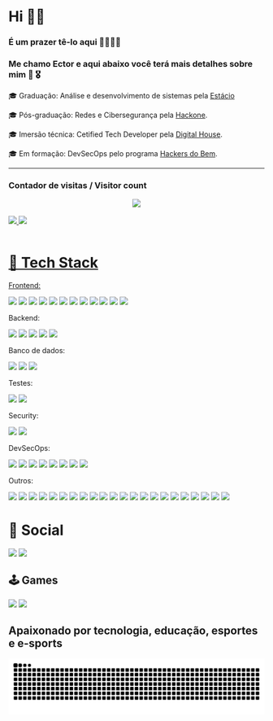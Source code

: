 # Hi ✋🏼

### É um prazer tê-lo aqui 🫱🏽‍🫲🏼

### Me chamo Ector e aqui abaixo você terá mais detalhes sobre mim 👀 🎖️

🎓 Graduação: Análise e desenvolvimento de sistemas pela <a href="https://estacio.br/">Estácio</a>

🎓 Pós-graduação: Redes e Cibersegurança pela <a href="https://hackone.com.br/">Hackone</a>.

🎓 Imersão técnica: Cetified Tech Developer pela <a href="https://www.digitalhouse.com/br/produtos/programacao/certified-tech-developer">Digital House</a>.

🎓 Em formação: DevSecOps pelo programa <a href="https://hackersdobem.org.br/">Hackers do Bem</a>.

---

### Contador de visitas / Visitor count

<p align="center"> <img align+"center" src="https://profile-counter.glitch.me/ectorcunha/count.svg" /> </p>


<div>
  <a href="https://github.com/EctorCunha">
  <img height="150em" src="https://github-readme-stats.vercel.app/api?username=EctorCunha&show_icons=true&theme=slateorange&include_all_commits=true&count_private=true"/>
  <img height="150em" src="https://github-readme-stats.vercel.app/api/top-langs/?username=EctorCunha&layout=compact&langs_count=7&theme=slateorange"/>
</div>
<br>

# 🤖 Tech Stack

<div style="display: inline_block">
 Frontend:
 <br>

 <a href="https://www.w3schools.com/html/" target="_blank"><img src="https://img.shields.io/badge/HTML5-E34F26?style=for-the-badge&logo=html5&logoColor=white"></a>
 <a href="https://www.w3schools.com/css/" target="_blank"><img src="https://img.shields.io/badge/CSS3-1572B6?style=for-the-badge&logo=css3&logoColor=white" target="_blank"></a>
 <a href="https://sass-lang.com/" target="_blank"><img src="https://img.shields.io/badge/Sass-CC6699?style=for-the-badge&logo=sass&logoColor=white" target="_blank"></a>
 <a href="https://developer.mozilla.org/pt-BR/docs/Web/JavaScript" target="_blank"><img src="https://img.shields.io/badge/JavaScript-F7DF1E?style=for-the-badge&logo=javascript&logoColor=black" target="_blank"></a>
 <a href="https://www.typescriptlang.org/" target="_blank"><img src="https://img.shields.io/badge/TypeScript-007ACC?style=for-the-badge&logo=typescript&logoColor=white" target="_blank"></a>
 <a href="https://react.dev/" target="_blank"><img src="https://img.shields.io/badge/React-20232A?style=for-the-badge&logo=react&logoColor=61DAFB" target="_blank"></a>
 <a href="https://tailwindcss.com/" target="_blank"><img src="https://img.shields.io/badge/Tailwind_CSS-38B2AC?style=for-the-badge&logo=tailwind-css&logoColor=white" target="_blank"></a>
 <a href="https://getbootstrap.com/" target="_blank"><img src="https://img.shields.io/badge/Bootstrap-563D7C?style=for-the-badge&logo=bootstrap&logoColor=white" target="_blank"></a>
 <a href="https://styled-components.com/" target="_blank"><img src="https://img.shields.io/badge/styled--components-DB7093?style=for-the-badge&logo=styled-components&logoColor=white" target="_blank"></a>
 <a href="https://mui.com/material-ui/" target="_blank"><img src="https://img.shields.io/badge/Material--UI-0081CB?style=for-the-badge&logo=material-ui&logoColor=white" target="_blank"></a>
 <a href="https://redux-toolkit.js.org/" target="_blank"><img src="https://img.shields.io/badge/Redux-593D88?style=for-the-badge&logo=redux&logoColor=white" target="_blank"></a>
 <a href="https://reactrouter.com/en/main" target="_blank"><img src="https://img.shields.io/badge/React_Router-CA4245?style=for-the-badge&logo=react-router&logoColor=white" target="_blank"></a>
</div>

<div style="display: inline_block">
 Backend:
 <br>

 <a href="https://www.java.com/pt-BR/" target="_blank"><img src="https://img.shields.io/badge/Java-ED8B00?style=for-the-badge&logo=openjdk&logoColor=white" target="_blank"></a>
 <a href="https://nodejs.org/pt" target="_blank"><img src="https://img.shields.io/badge/Node.js-43853D?style=for-the-badge&logo=node.js&logoColor=white" target="_blank"></a>
 <a href="https://go.dev/" target="_blank"><img src="https://img.shields.io/badge/Go-00ADD8?style=for-the-badge&logo=go&logoColor=white" target="_blank"></a>
 <a href="https://expressjs.com/" target="_blank"><img src="https://img.shields.io/badge/Express.js-404D59?style=for-the-badge" target="_blank"></a>
 <a href="https://www.prisma.io/?via=start&gad_source=1" target="_blank"><img src="https://img.shields.io/badge/Prisma-3982CE?style=for-the-badge&logo=Prisma&logoColor=white" target="_blank"></a>
</div>

<div style="display: inline_block">
 Banco de dados:
 <br>

 <a href="https://www.mysql.com/" target="_blank"><img src="https://img.shields.io/badge/MySQL-00000F?style=for-the-badge&logo=mysql&logoColor=white" target="_blank"></a>
 <a href="https://www.postgresql.org/" target="_blank"><img src="https://img.shields.io/badge/PostgreSQL-316192?style=for-the-badge&logo=postgresql&logoColor=white" target="_blank"></a>
 <a href="https://www.mongodb.com/" target="_blank"><img src="https://img.shields.io/badge/MongoDB-4EA94B?style=for-the-badge&logo=mongodb&logoColor=white" target="_blank"></a>
</div>

<div style="display: inline_block">
 Testes:
 <br>

 <a href="https://jestjs.io/pt-BR/" target="_blank"><img src="https://img.shields.io/badge/Jest-323330?style=for-the-badge&logo=Jest&logoColor=white" target="_blank"></a>
 <a href="https://testing-library.com/" target="_blank"><img src="https://img.shields.io/badge/testing%20library-323330?style=for-the-badge&logo=testing-library&logoColor=red" target="_blank"></a>
</div>

<div style="display: inline_block">
 Security:
 <br>
 
 <a href="https://snyk.io/pt-BR/" target="_blank"><img src="https://img.shields.io/badge/Snyk-4C4A73?style=for-the-badge&logo=snyk&logoColor=white" target="_blank"></a>
 <a href="https://www.sonarsource.com/products/sonarcloud/" target="_blank"><img src="https://img.shields.io/badge/Sonar%20cloud-F3702A?style=for-the-badge&logo=sonarcloud&logoColor=white" target="_blank"></a>
</div>

<div style="display: inline_block">
 DevSecOps:
 <br>

 <a href="https://www.python.org/" target="_blank"><img src="https://img.shields.io/badge/Python-14354C?style=for-the-badge&logo=python&logoColor=white" target="_blank"></a>
 <a href="https://aws.amazon.com/pt/?nc2=h_lg" target="_blank"><img src="https://img.shields.io/badge/Amazon_AWS-232F3E?style=for-the-badge&logo=amazon-aws&logoColor=white" target="_blank"></a>
 <a href="https://docs.github.com/pt/actions" target="_blank"><img src="https://img.shields.io/badge/GitHub_Actions-2088FF?style=for-the-badge&logo=github-actions&logoColor=white" target="_blank"></a>
 <a href="https://www.sonarsource.com/products/sonarcloud/" target="_blank"><img src="https://img.shields.io/badge/Sonar%20cloud-F3702A?style=for-the-badge&logo=sonarcloud&logoColor=white" target="_blank"></a>
 <a href="https://snyk.io/pt-BR/" target="_blank"><img src="https://img.shields.io/badge/Snyk-4C4A73?style=for-the-badge&logo=snyk&logoColor=white" target="_blank"></a>
 <a href="https://vercel.com/" target="_blank"><img src="https://img.shields.io/badge/Vercel-000000?style=for-the-badge&logo=vercel&logoColor=white" target="_blank"></a>
 <a href="https://www.jenkins.io/" target="_blank"><img src="https://img.shields.io/badge/Jenkins-D24939?style=for-the-badge&logo=Jenkins&logoColor=white" target="_blank"></a>
 <a href="https://www.atlassian.com/software/jira" target="_blank"><img src="https://img.shields.io/badge/Jira-0052CC?style=for-the-badge&logo=Jira&logoColor=white" target="_blank"></a>
</div>

<div style="display: inline_block">
 Outros:
 <br>

 <a href="https://git-scm.com/" target="_blank"><img src="https://img.shields.io/badge/GIT-E44C30?style=for-the-badge&logo=git&logoColor=white" target="_blank"></a>
 <a href="https://www.linux.org/pages/download/" target="_blank"><img src="https://img.shields.io/badge/Linux-FCC624?style=for-the-badge&logo=linux&logoColor=black" target="_blank"></a>
 <a href="https://www.adobe.com/br/products/photoshop.html" target="_blank"><img src="https://img.shields.io/badge/Adobe%20Photoshop-31A8FF?style=for-the-badge&logo=Adobe%20Photoshop&logoColor=black" target="_blank"></a>
 <a href="https://www.figma.com/" target="_blank"><img src="https://img.shields.io/badge/Figma-F24E1E?style=for-the-badge&logo=figma&logoColor=white" target="_blank"></a>
 <a href="https://pt.duolingo.com/" target="_blank"><img src="https://img.shields.io/badge/Duolingo-58CC02?style=for-the-badge&logo=Duolingo&logoColor=white" target="_blank"></a>
 <a href="https://pt.khanacademy.org/" target="_blank"><img src="https://img.shields.io/badge/Khan%20Academy-14BF96?style=for-the-badge&logo=Khan%20Academy&logoColor=white" target="_blank"></a>
 <a href="https://www.udemy.com/pt/" target="_blank"><img src="https://img.shields.io/badge/Udemy-EC5252?style=for-the-badge&logo=Udemy&logoColor=white" target="_blank"></a>
 <a href="https://www.jetbrains.com/pt-br/idea/" target="_blank"><img src="https://img.shields.io/badge/IntelliJ_IDEA-000000.svg?style=for-the-badge&logo=intellij-idea&logoColor=white" target="_blank"></a>
 <a href="https://www.jetbrains.com/pt-br/pycharm/" target="_blank"><img src="https://img.shields.io/badge/PyCharm-000000.svg?&style=for-the-badge&logo=PyCharm&logoColor=white" target="_blank"></a>
 <a href="https://code.visualstudio.com/" target="_blank"><img src="https://img.shields.io/badge/Visual_Studio-5C2D91?style=for-the-badge&logo=visual%20studio&logoColor=white" target="_blank"></a>
 <a href="https://colab.research.google.com/" target="_blank"><img src="https://img.shields.io/badge/Colab-F9AB00?style=for-the-badge&logo=googlecolab&color=525252" target="_blank"></a>
 <a href="https://eslint.org/" target="_blank"><img src="https://img.shields.io/badge/eslint-3A33D1?style=for-the-badge&logo=eslint&logoColor=white" target="_blank"></a>
 <a href="https://prettier.io/" target="_blank"><img src="https://img.shields.io/badge/prettier-1A2C34?style=for-the-badge&logo=prettier&logoColor=F7BA3E" target="_blank"></a>
 <a href="https://docs.google.com/" target="_blank"><img src="https://img.shields.io/badge/Google%20Sheets-34A853?style=for-the-badge&logo=google-sheets&logoColor=white" target="_blank"></a>
 <a href="https://miro.com/pt/" target="_blank"><img src="https://img.shields.io/badge/Miro-050038?style=for-the-badge&logo=Miro&logoColor=white" target="_blank"></a>
 <a href="https://www.notion.so/pt" target="_blank"><img src="https://img.shields.io/badge/Notion-000000?style=for-the-badge&logo=notion&logoColor=white" target="_blank"></a>
 <a href="https://trello.com/" target="_blank"><img src="  https://img.shields.io/badge/Trello-0052CC?style=for-the-badge&logo=trello&logoColor=white" target="_blank"></a>
 <a href="https://www.google.com/intl/pt-BR/chrome/" target="_blank"><img src="https://img.shields.io/badge/Google_chrome-4285F4?style=for-the-badge&logo=Google-chrome&logoColor=white" target="_blank"></a>
 <a href="https://www.apple.com/br/safari/" target="_blank"><img src="  https://img.shields.io/badge/Safari-FF1B2D?style=for-the-badge&logo=Safari&logoColor=white" target="_blank"></a>
 <a href="https://www.torproject.org/download/" target="_blank"><img src="https://img.shields.io/badge/Tor_Browser-7D4698?style=for-the-badge&logo=Tor-Browser&logoColor=white" target="_blank"></a>
 <a href="https://www.opera.com/pt/gx" target="_blank"><img src="https://img.shields.io/badge/Opera-FF1B2D?style=for-the-badge&logo=Opera&logoColor=white" target="_blank"></a>
 <a href="https://www.mozilla.org/pt-BR/firefox/new/" target="_blank"><img src="https://img.shields.io/badge/Firefox_Browser-FF7139?style=for-the-badge&logo=Firefox-Browser&logoColor=white" target="_blank"></a>
</div>


# 💬 Social
<div>
  <a href="https://www.instagram.com/ectorcunha.me/" target="_blank"><img src="https://img.shields.io/badge/Instagram-E4405F?style=for-the-badge&logo=instagram&logoColor=white" target="_blank"></a>
  <a href="https://www.linkedin.com/in/ector-cunha" target="_blank"><img src="https://img.shields.io/badge/-LinkedIn-%230077B5?style=for-the-badge&logo=linkedin&logoColor=white" target="_blank"></a>
</div>

## 🕹️ Games
<div style="display: inline_block">
 <a href="https://steamcommunity.com/id/LRDFPS/" target="_blank"><img src="https://img.shields.io/badge/Steam-000000?style=for-the-badge&logo=steam&logoColor=white" target="_blank"></a>
 <a href="https://www.counter-strike.net/cs2" target="_blank"><img src="https://img.shields.io/badge/Counter_Strike-000000?style=for-the-badge&logo=counter-strike&logoColor=white" target="_blank"></a>
</div>

## Apaixonado por tecnologia, educação, esportes e e-sports


![Snake animation](https://github.com/ectorcunha/ectorcunha/blob/output/github-contribution-grid-snake.svg)
